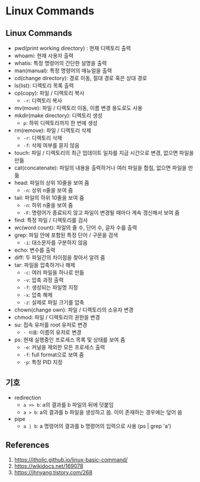 # Linux Commands

## Linux Commands

- pwd(print working directory) : 현재 디렉토리 출력
- whoami: 현재 사용자 출력
- whatis: 특정 명령어의 간단한 설명을 출력
- man(manual): 특정 명령어의 매뉴얼을 출력
- cd(change directory): 경로 이동, 절대 경로 혹은 상대 경로
- ls(list): 디렉토리 목록 출력
- cp(copy): 파일 / 디렉토리 복사
  - `-r`: 디렉토리 복사
- mv(move): 파일 / 디렉토리 이동, 이름 변경 용도로도 사용
- mkdir(make directory): 디렉토리 생성
  - `p`: 하위 디렉토리까지 한 번에 생성
- rm(remove): 파일 / 디렉토리 삭제
  - `-r`: 디렉토리 삭제
  - `-f`: 삭제 여부를 묻지 않음
- touch: 파일 / 디렉토리의 최근 업데이트 일자를 지금 시간으로 변경, 없으면 파일을 만듦
- cat(concatenate): 파일의 내용을 출력하거나 여러 파일을 합침, 없으면 파일을 만듦
- head: 파일의 상위 10줄을 보여 줌
  - `-n`: 상위 n줄을 보여 줌
- tail: 파일의 하위 10줄을 보여 줌
  - `-n`: 하위 n줄을 보여 줌
  - `-F`: 명령어가 종료되지 않고 파일이 변경될 때마다 계속 갱신해서 보여 줌
- find: 특정 파일 / 디렉토리를 검사
- wc(word count): 파일의 줄 수, 단어 수, 글자 수를 출력
- grep: 파일 안에 포함된 특정 단어 / 구문을 검색
  - `-i`: 대소문자를 구분하지 않음
- echo: 변수를 출력
- diff: 두 파일간의 차이점을 찾아서 알려 줌
- tar: 파일을 압축하거나 해제
  - `-c`: 여러 파일을 하나로 만듦
  - `-v`: 압축 과정 출력
  - `-f`: 생성되는 파일명 지정
  - `-x`: 압축 해제
  - `-z`: 실제로 파일 크기를 압축
- chown(change own): 파일 / 디렉토리의 소유자 변경
- chmod: 파일 / 디렉토리의 권한을 변경
- su: 접속 유저를 root 유저로 변경
  - `- 이름`: 이름의 유저로 변경
- ps: 현재 실행중인 프로세스 목록 및 상태를 보여 줌
  - `-e`: 커널을 제외한 모든 프로세스 출력
  - `-f`: full format으로 보여 줌
  - `-p`: 특정 PID 지정

## 기호

- redirection
  - `a >> b`: a의 결과를 b 파일의 뒤에 덧붙임
  - `a > b`: a의 결과를 b 파일을 생성하고 씀. 이미 존재하는 경우에는 덮어 씀
- pipe
  - `a | b`: a 명령어의 결과를 b 명령어의 입력으로 사용 (ps | grep 'a')

## References

1. https://itholic.github.io/linux-basic-command/
2. https://wikidocs.net/169078
3. https://jhnyang.tistory.com/268
